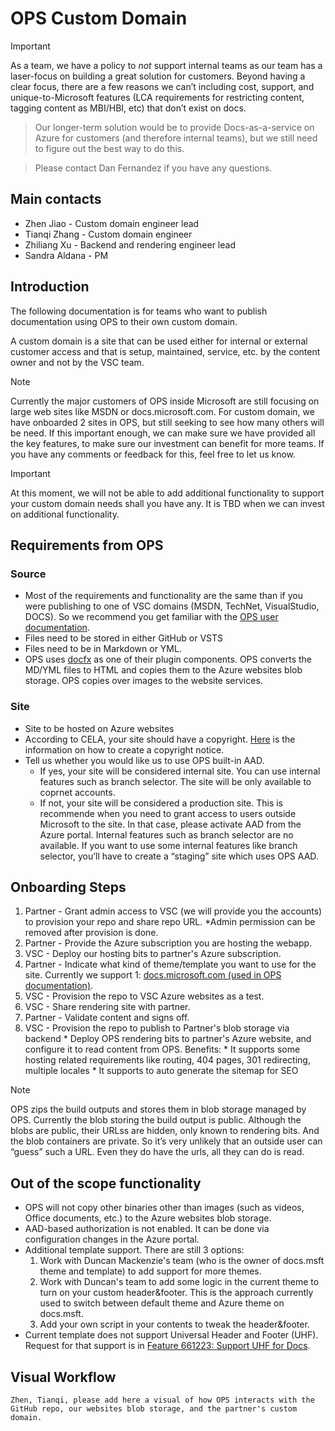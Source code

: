 # OPS Custom Domain

> [!IMPORTANT]
> As a team, we have a policy to *not* support internal teams as our team has a laser-focus on building a great solution for customers. Beyond having a clear focus, there are a few reasons we can’t including cost, support, and unique-to-Microsoft features (LCA requirements for restricting content, tagging content as MBI/HBI, etc) that don’t exist on docs. 

> Our longer-term solution would be to provide Docs-as-a-service on Azure for customers (and therefore internal teams), but we still need to figure out the best way to do this.  

> Please contact Dan Fernandez if you have any questions.

## Main contacts
* Zhen Jiao - Custom domain engineer lead
* Tianqi Zhang - Custom domain engineer
* Zhiliang Xu - Backend and rendering engineer lead
* Sandra Aldana - PM

## Introduction

The following documentation is for teams who want to publish documentation using OPS to their own custom domain. 

A custom domain is a site that can be used either for internal or external customer access and that is setup, maintained, service, etc. by the content owner and not by the VSC team. 

> [!NOTE]
> Currently the major customers of OPS inside Microsoft are still focusing on large web sites like MSDN or docs.microsoft.com. For custom domain, we have onboarded 2 sites in OPS, but still seeking to see how many others will be need. If this important enough, we can make sure we have provided all the key features, to make sure our investment can benefit for more teams. If you have any comments or feedback for this, feel free to let us know.

> [!IMPORTANT]
> At this moment, we will not be able to add additional functionality to support your custom domain needs shall you have any. It is TBD when we can invest on additional functionality.

## Requirements from OPS
### Source
* Most of the requirements and functionality are the same than if you were publishing to one of VSC domains (MSDN, TechNet, VisualStudio, DOCS). So we recommend you get familiar with the [OPS user documentation](https://opsdocs.azurewebsites.net/en-us/opsdocs/index?branch=master). 
* Files need to be stored in either GitHub or VSTS
* Files need to be in Markdown or YML.
* OPS uses [docfx](https://github.com/dotnet/docfx) as one of their plugin components. OPS converts the MD/YML files to HTML and copies them to the Azure websites blob storage. OPS copies over images to the website services. 

### Site
* Site to be hosted on Azure websites
* According to CELA, your site should have a copyright. [Here](https://microsoft.sharepoint.com/sites/LCAWeb/Home/Copyrights-Trademarks-and-Patents/Copyrights/Legal-Notices) is the information on how to create a copyright notice. 
* Tell us whether you would like us to use OPS built-in AAD. 
    * If yes, your site will be considered internal site. You can use internal features such as branch selector. The site will be only available to coprnet accounts. 
    * If not, your site will be considered a production site. This is recommende when you need to grant access to users outside Microsoft to the site. In that case, please activate AAD from the Azure portal. Internal features such as branch selector are no available. If you want to use some internal features like branch selector, you’ll have to create a “staging” site which uses OPS AAD.

## Onboarding Steps

1. Partner - Grant admin access to VSC (we will provide you the accounts) to provision your repo and share repo URL. 
    *Admin permission can be removed after provision is done.
2. Partner - Provide the Azure subscription you are hosting the webapp.
3. VSC - Deploy our hosting bits to partner's Azure subscription.
4. Partner - Indicate what kind of theme/template you want to use for the site. Currently we support 1: [docs.microsoft.com  (used in OPS documentation)](https://opsdocs.azurewebsites.net/en-us/opsdocs/?branch=master).
5. VSC - Provision the repo to VSC Azure websites as a test.
6. VSC - Share rendering site with partner.
7. Partner - Validate content and signs off.
8. VSC - Provision the repo to publish to Partner's blob storage via backend
    	* Deploy OPS rendering bits to partner's Azure website, and configure it to read content from OPS. Benefits: 
            * It supports some hosting related requirements like routing, 404 pages, 301 redirecting, multiple locales
            * It supports to auto generate the sitemap for SEO

> [!NOTE]
> OPS zips the build outputs and stores them in blob storage managed by OPS. Currently the blob storing the build output is public. Although the blobs are public, their URLss are hidden, only known to rendering bits. And the blob containers are private. So it’s very unlikely that an outside user can “guess” such a URL. Even they do have the urls, all they can do is read.

## Out of the scope functionality
* OPS will not copy other binaries other than images (such as videos, Office documents, etc.) to the Azure websites blob storage.
* AAD-based authorization is not enabled. It can be done via configuration changes in the Azure portal.
* Additional template support. There are still 3 options:
    1. Work with Duncan Mackenzie's team (who is the owner of docs.msft theme and template) to add support for more themes.
    2. Work with Duncan's team to add some logic in the current theme to turn on your custom header&footer. This is the approach currently used to switch between default theme and Azure theme on docs.msft.
    3. Add your own script in your contents to tweak the header&footer.
* Current template does not support Universal Header and Footer (UHF). Request for that support is in [Feature 661223: Support UHF for Docs](https://mseng.visualstudio.com/DefaultCollection/VSChina/_workitems/edit/661223).

## Visual Workflow
`Zhen, Tianqi, please add here a visual of how OPS interacts with the GitHub repo, our websites blob storage, and the partner's custom domain.`

